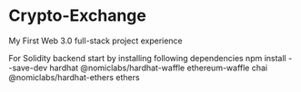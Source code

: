 # Crypto-Exchange
My First Web 3.0  full-stack project experience

For Solidity backend start by installing following dependencies
npm install --save-dev hardhat @nomiclabs/hardhat-waffle ethereum-waffle chai @nomiclabs/hardhat-ethers ethers
